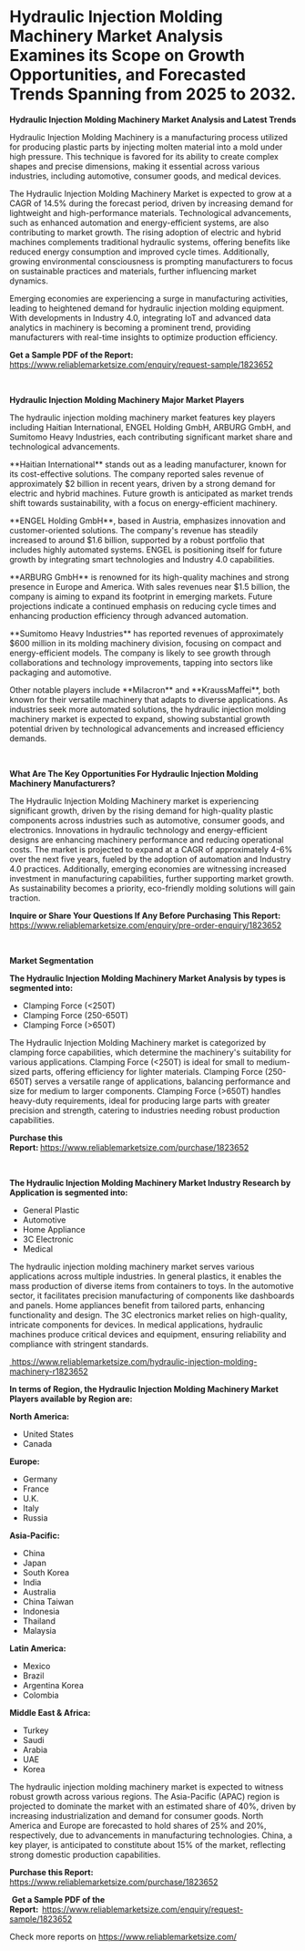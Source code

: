 <p><h1>Hydraulic Injection Molding Machinery Market Analysis Examines its Scope on Growth Opportunities, and Forecasted Trends Spanning from 2025 to 2032.</h1></p><p><strong>Hydraulic Injection Molding Machinery Market Analysis and Latest Trends</strong></p>
<p><p>Hydraulic Injection Molding Machinery is a manufacturing process utilized for producing plastic parts by injecting molten material into a mold under high pressure. This technique is favored for its ability to create complex shapes and precise dimensions, making it essential across various industries, including automotive, consumer goods, and medical devices.</p><p>The Hydraulic Injection Molding Machinery Market is expected to grow at a CAGR of 14.5% during the forecast period, driven by increasing demand for lightweight and high-performance materials. Technological advancements, such as enhanced automation and energy-efficient systems, are also contributing to market growth. The rising adoption of electric and hybrid machines complements traditional hydraulic systems, offering benefits like reduced energy consumption and improved cycle times. Additionally, growing environmental consciousness is prompting manufacturers to focus on sustainable practices and materials, further influencing market dynamics.</p><p>Emerging economies are experiencing a surge in manufacturing activities, leading to heightened demand for hydraulic injection molding equipment. With developments in Industry 4.0, integrating IoT and advanced data analytics in machinery is becoming a prominent trend, providing manufacturers with real-time insights to optimize production efficiency.</p></p>
<p><strong>Get a Sample PDF of the Report:&nbsp;</strong> <a href="https://www.reliablemarketsize.com/enquiry/request-sample/1823652?utm_campaign=2717&utm_medium=2&utm_source=Github&utm_content=ia&utm_term=27022025&utm_id=hydraulic-injection-molding-machinery">https://www.reliablemarketsize.com/enquiry/request-sample/1823652</a></p>
<p>&nbsp;</p>
<p><strong>Hydraulic Injection Molding Machinery Major Market Players</strong></p>
<p><p>The hydraulic injection molding machinery market features key players including Haitian International, ENGEL Holding GmbH, ARBURG GmbH, and Sumitomo Heavy Industries, each contributing significant market share and technological advancements.</p><p>**Haitian International** stands out as a leading manufacturer, known for its cost-effective solutions. The company reported sales revenue of approximately $2 billion in recent years, driven by a strong demand for electric and hybrid machines. Future growth is anticipated as market trends shift towards sustainability, with a focus on energy-efficient machinery.</p><p>**ENGEL Holding GmbH**, based in Austria, emphasizes innovation and customer-oriented solutions. The company's revenue has steadily increased to around $1.6 billion, supported by a robust portfolio that includes highly automated systems. ENGEL is positioning itself for future growth by integrating smart technologies and Industry 4.0 capabilities.</p><p>**ARBURG GmbH** is renowned for its high-quality machines and strong presence in Europe and America. With sales revenues near $1.5 billion, the company is aiming to expand its footprint in emerging markets. Future projections indicate a continued emphasis on reducing cycle times and enhancing production efficiency through advanced automation.</p><p>**Sumitomo Heavy Industries** has reported revenues of approximately $600 million in its molding machinery division, focusing on compact and energy-efficient models. The company is likely to see growth through collaborations and technology improvements, tapping into sectors like packaging and automotive.</p><p>Other notable players include **Milacron** and **KraussMaffei**, both known for their versatile machinery that adapts to diverse applications. As industries seek more automated solutions, the hydraulic injection molding machinery market is expected to expand, showing substantial growth potential driven by technological advancements and increased efficiency demands.</p></p>
<p>&nbsp;</p>
<p><strong>What Are The Key Opportunities For Hydraulic Injection Molding Machinery Manufacturers?</strong></p>
<p><p>The Hydraulic Injection Molding Machinery market is experiencing significant growth, driven by the rising demand for high-quality plastic components across industries such as automotive, consumer goods, and electronics. Innovations in hydraulic technology and energy-efficient designs are enhancing machinery performance and reducing operational costs. The market is projected to expand at a CAGR of approximately 4-6% over the next five years, fueled by the adoption of automation and Industry 4.0 practices. Additionally, emerging economies are witnessing increased investment in manufacturing capabilities, further supporting market growth. As sustainability becomes a priority, eco-friendly molding solutions will gain traction.</p></p>
<p><strong>Inquire or Share Your Questions If Any Before Purchasing This Report:</strong> <a href="https://www.reliablemarketsize.com/enquiry/pre-order-enquiry/1823652?utm_campaign=2717&utm_medium=2&utm_source=Github&utm_content=ia&utm_term=27022025&utm_id=hydraulic-injection-molding-machinery">https://www.reliablemarketsize.com/enquiry/pre-order-enquiry/1823652</a></p>
<p>&nbsp;</p>
<p><strong>Market Segmentation</strong></p>
<p><strong>The Hydraulic Injection Molding Machinery Market Analysis by types is segmented into:</strong></p>
<p><ul><li>Clamping Force (<250T)</li><li>Clamping Force (250-650T)</li><li>Clamping Force (>650T)</li></ul></p>
<p><p>The Hydraulic Injection Molding Machinery market is categorized by clamping force capabilities, which determine the machinery's suitability for various applications. Clamping Force (<250T) is ideal for small to medium-sized parts, offering efficiency for lighter materials. Clamping Force (250-650T) serves a versatile range of applications, balancing performance and size for medium to larger components. Clamping Force (>650T) handles heavy-duty requirements, ideal for producing large parts with greater precision and strength, catering to industries needing robust production capabilities.</p></p>
<p><strong>Purchase this Report:&nbsp;</strong><a href="https://www.reliablemarketsize.com/purchase/1823652?utm_campaign=2717&utm_medium=2&utm_source=Github&utm_content=ia&utm_term=27022025&utm_id=hydraulic-injection-molding-machinery">https://www.reliablemarketsize.com/purchase/1823652</a></p>
<p>&nbsp;</p>
<p><strong>The Hydraulic Injection Molding Machinery Market Industry Research by Application is segmented into:</strong></p>
<p><ul><li>General Plastic</li><li>Automotive</li><li>Home Appliance</li><li>3C Electronic</li><li>Medical</li></ul></p>
<p><p>The hydraulic injection molding machinery market serves various applications across multiple industries. In general plastics, it enables the mass production of diverse items from containers to toys. In the automotive sector, it facilitates precision manufacturing of components like dashboards and panels. Home appliances benefit from tailored parts, enhancing functionality and design. The 3C electronics market relies on high-quality, intricate components for devices. In medical applications, hydraulic machines produce critical devices and equipment, ensuring reliability and compliance with stringent standards.</p></p>
<p><a href="https://www.reliablemarketsize.com/hydraulic-injection-molding-machinery-r1823652?utm_campaign=2717&utm_medium=2&utm_source=Github&utm_content=ia&utm_term=27022025&utm_id=hydraulic-injection-molding-machinery">&nbsp;https://www.reliablemarketsize.com/hydraulic-injection-molding-machinery-r1823652</a></p>
<p><strong>In terms of Region, the Hydraulic Injection Molding Machinery Market Players available by Region are:</strong></p>
<p>
    <p> <strong> North America: </strong>
        <ul>
            <li>United States</li>
            <li>Canada</li>
        </ul>
        </p> 
    <p> <strong> Europe: </strong>
        <ul>
            <li>Germany</li>
            <li>France</li>
            <li>U.K.</li>
            <li>Italy</li>
            <li>Russia</li>
        </ul>
        </p> 
    <p> <strong> Asia-Pacific: </strong>
        <ul>
            <li>China</li>
            <li>Japan</li>
            <li>South Korea</li>
            <li>India</li>
            <li>Australia</li>
            <li>China Taiwan</li>
            <li>Indonesia</li>
            <li>Thailand</li>
            <li>Malaysia</li>
        </ul>
        </p> 
    <p> <strong> Latin America: </strong>
        <ul>
            <li>Mexico</li>
            <li>Brazil</li>
            <li>Argentina Korea</li>
            <li>Colombia</li>
        </ul>
        </p> 
    <p> <strong> Middle East & Africa: </strong>
        <ul>
            <li>Turkey</li>
            <li>Saudi</li>
            <li>Arabia</li>
            <li>UAE</li>
            <li>Korea</li>
        </ul>
    </p>
    </p>
<p><p>The hydraulic injection molding machinery market is expected to witness robust growth across various regions. The Asia-Pacific (APAC) region is projected to dominate the market with an estimated share of 40%, driven by increasing industrialization and demand for consumer goods. North America and Europe are forecasted to hold shares of 25% and 20%, respectively, due to advancements in manufacturing technologies. China, a key player, is anticipated to constitute about 15% of the market, reflecting strong domestic production capabilities.</p></p>
<p><strong>Purchase this Report: </strong><a href="https://www.reliablemarketsize.com/purchase/1823652?utm_campaign=2717&utm_medium=2&utm_source=Github&utm_content=ia&utm_term=27022025&utm_id=hydraulic-injection-molding-machinery">https://www.reliablemarketsize.com/purchase/1823652</a></p>
<p>&nbsp;<strong>Get a Sample PDF of the Report:&nbsp;&nbsp;</strong><a href="https://www.reliablemarketsize.com/enquiry/request-sample/1823652?utm_campaign=2717&utm_medium=2&utm_source=Github&utm_content=ia&utm_term=27022025&utm_id=hydraulic-injection-molding-machinery">https://www.reliablemarketsize.com/enquiry/request-sample/1823652</a></p>
<p><strong></strong></p>
<p>Check more reports on <a href="https://www.reliablemarketsize.com/?utm_campaign=2717&utm_medium=2&utm_source=Github&utm_content=ia&utm_term=27022025&utm_id=hydraulic-injection-molding-machinery">https://www.reliablemarketsize.com/</a></p>